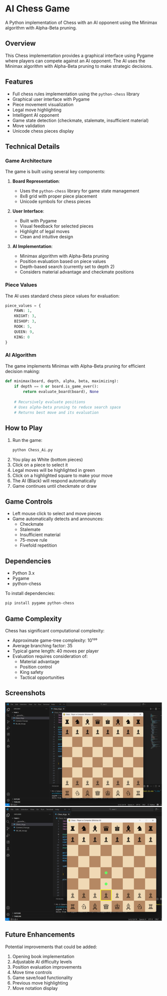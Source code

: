 # AI Chess Game

A Python implementation of Chess with an AI opponent using the Minimax algorithm with Alpha-Beta pruning.

## Overview

This Chess implementation provides a graphical interface using Pygame where players can compete against an AI opponent. The AI uses the Minimax algorithm with Alpha-Beta pruning to make strategic decisions.

## Features

- Full chess rules implementation using the `python-chess` library
- Graphical user interface with Pygame
- Piece movement visualization
- Legal move highlighting
- Intelligent AI opponent
- Game state detection (checkmate, stalemate, insufficient material)
- Move validation
- Unicode chess pieces display

## Technical Details

### Game Architecture

The game is built using several key components:

1. **Board Representation**:
   - Uses the `python-chess` library for game state management
   - 8x8 grid with proper piece placement
   - Unicode symbols for chess pieces

2. **User Interface**:
   - Built with Pygame
   - Visual feedback for selected pieces
   - Highlight of legal moves
   - Clean and intuitive design

3. **AI Implementation**:
   - Minimax algorithm with Alpha-Beta pruning
   - Position evaluation based on piece values
   - Depth-based search (currently set to depth 2)
   - Considers material advantage and checkmate positions

### Piece Values

The AI uses standard chess piece values for evaluation:
```python
piece_values = {
    PAWN: 1,
    KNIGHT: 3,
    BISHOP: 3,
    ROOK: 5,
    QUEEN: 9,
    KING: 0
}
```

### AI Algorithm

The game implements Minimax with Alpha-Beta pruning for efficient decision making:

```python
def minimax(board, depth, alpha, beta, maximizing):
    if depth == 0 or board.is_game_over():
        return evaluate_board(board), None

    # Recursively evaluate positions
    # Uses alpha-beta pruning to reduce search space
    # Returns best move and its evaluation
```

## How to Play

1. Run the game:
   ```bash
   python Chess_Ai.py
   ```
2. You play as White (bottom pieces)
3. Click on a piece to select it
4. Legal moves will be highlighted in green
5. Click on a highlighted square to make your move
6. The AI (Black) will respond automatically
7. Game continues until checkmate or draw

## Game Controls

- Left mouse click to select and move pieces
- Game automatically detects and announces:
  - Checkmate
  - Stalemate
  - Insufficient material
  - 75-move rule
  - Fivefold repetition

## Dependencies

- Python 3.x
- Pygame
- python-chess

To install dependencies:
```bash
pip install pygame python-chess
```

## Game Complexity

Chess has significant computational complexity:

- Approximate game-tree complexity: 10¹²⁰
- Average branching factor: 35
- Typical game length: 40 moves per player
- Evaluation requires consideration of:
  - Material advantage
  - Position control
  - King safety
  - Tactical opportunities

## Screenshots

![ScreenShot1](https://github.com/Jeba-02/AI/blob/main/AI%20Games/Chess/Screenshot%202025-10-25%20215508.png)
![ScreenShot2](https://github.com/Jeba-02/AI/blob/main/AI%20Games/Chess/Screenshot%202025-10-25%20215521.png)


## Future Enhancements

Potential improvements that could be added:
1. Opening book implementation
2. Adjustable AI difficulty levels
3. Position evaluation improvements
4. Move time controls
5. Game save/load functionality
6. Previous move highlighting
7. Move notation display

